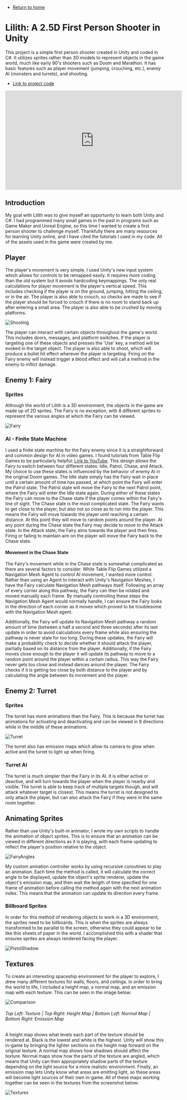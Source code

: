 * [Return to home](/index.md)

# Lilith: A 2.5D First Person Shooter in Unity

This project is a simple first person shooter created in Unity and coded in C#. It utilizes sprites rather than 3D models to represent objects in the game world, much like early 90's shooters such as Doom and Marathon. It has basic features such as player movement (jumping, crouching, etc.), enemy AI (monsters and turrets), and shooting.

* [Link to project code](https://github.com/cadenkesey/lilith)

<iframe width="560" height="315" src="https://www.youtube.com/embed/bYQVP_nNBZo" frameborder="0" allow="accelerometer; autoplay; clipboard-write; encrypted-media; gyroscope; picture-in-picture" allowfullscreen></iframe>

## Introduction

My goal with Lilith was to give myself an opportunity to learn both Unity and C#. I had programmed many small games in the past in programs such as Game Maker and Unreal Engine, so this time I wanted to create a first person shooter to challenge myself. Thankfully there are many resources for learning Unity online, and I have cited the tutorials I used in my code. All of the assets used in the game were created by me.

## Player

The player's movement is very simple. I used Unity's new input system which allows for controls to be remapped easily. It requires more coding than the old system but it avoids hardcoding keymappings. The only real calculations for player movement is the player's vertical speed. This includes checking if the player is on the ground, jumping, hitting the ceiling, or in the air. The player is also able to crouch, so checks are made to see if the player should be forced to crouch if there is no room to stand back up after entering a small area. The player is also able to be crushed by moving platforms.

![Shooting](/images/lilith/shoot.gif)

The player can interact with certain objects throughout the game's world. This includes doors, messages, and platform switches. If the player is targeting one of these objects and presses the 'Use' key, a method will be evoked in the target object. The player is also able to shoot, which will produce a bullet hit effect wherever the player is targeting. Firing on the Fairy enemy will instead trigger a blood effect and will call a method in the enemy to inflict damage.

## Enemy 1: Fairy

### Sprites

Although the world of Lilith is a 3D environment, the objects in the game are made up of 2D sprites. The Fairy is no exception, with 8 different sprites to represent the various angles at which the Fairy can be viewed.

![Fairy](/images/lilith/fairy.gif)

### AI - Finite State Machine

I used a finite state machine for the Fairy enemy since it is a straightforward and common design for AI in video games. I found tutorials from Table Flip Games to be particularly helpful: [Link to YouTube](https://youtu.be/21yDDUKCQOI). This design allows the Fairy to switch between four different states: Idle, Patrol, Chase, and Attack. My choice to use these states is influenced by the behavior of enemy AI in the original Doom games. The Idle state simply has the Fairy wait in place until a certain amount of time has passed, at which point the Fairy will enter the Patrol state. The Patrol state will move the Fairy to the next Patrol point, where the Fairy will enter the Idle state again. During either of these states the Fairy can move to the Chase state if the player comes within the Fairy's line of sight. The Chase state is the most complicated state. The Fairy wants to get close to the player, but also not so close as to run into the player. This means the Fairy will move towards the player until reaching a certain distance. At this point they will move to random points around the player. At any point during the Chase state the Fairy may decide to move to the Attack state. In the Attack state, the Fairy aims towards the player and then fires. Firing or failing to maintain aim on the player will move the Fairy back to the Chase state.

#### Movement in the Chase State

The Fairy's movement while in the Chase state is somewhat complicated as there are several factors to consider. While Table Flip Games utilized a Navigation Mesh Agent to control AI movement, I wanted more control. Rather than using an Agent to interact with Unity's Navigation Meshes, I have the Fairy calculate Navigation Mesh pathways itself. Following an array of every corner along this pathway, the Fairy can then be rotated and moved manually each frame. By manually controlling these steps the Navigation Mesh Agent would normally handle, I can ensure the Fairy looks in the direction of each corner as it moves which proved to be troublesome with the Navigation Mesh agent.

Additionally, the Fairy will update its Navigation Mesh pathway a random amount of time (between a half a second and three seconds) after its last update in order to avoid calculations every frame while also ensuring the pathway is never stale for too long. During these updates, the Fairy will make a probability check to decide whether it should attack the player, partially based on its distance from the player. Additionally, if the Fairy moves close enough to the player it will update its pathway to move to a random point around the player within a certain radius. This way the Fairy never gets too close and instead dances around the player. The Fairy checks if it is getting too close by both distance to the player and by calculating the angle between its movement and the player.

## Enemy 2: Turret

### Sprites

The turret has more animations than the Fairy. This is because the turret has animations for activating and deactivating and can be viewed in 8 directions while in the middle of these animations.

![Turret](/images/lilith/turret.gif)

The turret also has emission maps which allow its camera to glow when active and the turret to light up when firing.

### Turret AI

The turret is much simpler than the Fairy in its AI. It is either active or deactive, and will turn towards the player when the player is nearby and visible. The turret is able to keep track of multiple targets though, and will attack whatever target is closest. This means the turret is not designed to only attack the player, but can also attack the Fairy if they were in the same room together.

## Animating Sprites

Rather than use Unity's built-in animator, I wrote my own scripts to handle the animation of object sprites. This is to ensure that an animation can be viewed in different directions as it is playing, with each frame updating to reflect the player's position relative to the object.

![FairyAngles](/images/lilith/fairyangles.gif)

My custom anination controller works by using recursive coroutines to play an animation. Each time the method is called, it will calculate the correct angle to be displayed, update the object's sprite renderer, update the object's emission map, and then wait the length of time specified for one frame of animation before calling the method again with the next animation index. This means that the animation can update its direction every frame.

### Billboard Sprites

In order for this method of rendering objects to work in a 3D environment, the sprites need to be billboards. This is when the sprites are always transformed to be parallel to the screen, otherwise they could appear to be like thin sheets of paper in the world. I accomplished this with a shader that ensures sprites are always rendered facing the player.

![PistolShadow](/images/lilith/pistol.gif)

## Textures

To create an interesting spaceship environment for the player to explore, I drew many different textures for walls, floors, and ceilings. In order to bring the world to life, I included a height map, a normal map, and an emission map with each texture. This can be seen in the image below:

![Comparison](/images/lilith/comparison.png)

###### Top Left: Texture | Top Right: Height Map | Bottom Left: Normal Map | Bottom Right: Emission Map

A height map shows what levels each part of the texture should be rendered at. Black is the lowest and white is the highest. Unity will show this in-game by bringing the lighter sections on the height map forward on the original texture. A normal map shows how shadows should affect the texture. Normal maps show how the parts of the texture are angled, which means that Unity can then appropriately shadow parts of the texture depending on the light source for a more realistic environment. Finally, an emission map lets Unity know what areas are emitting light, so these areas will become light sources of their own in-game. All of these maps working together can be seen in the textures from the screenshot below:

![Textures](/images/lilith/textures.png)
